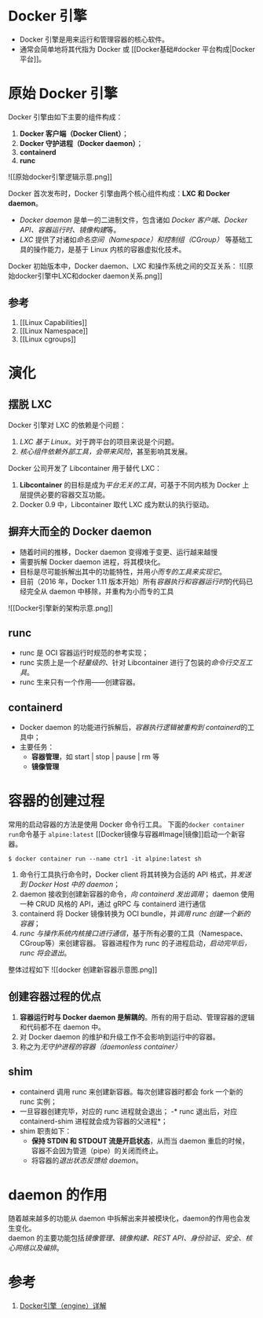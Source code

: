 # Docker 引擎
- Docker 引擎是用来运行和管理容器的核心软件。
- 通常会简单地将其代指为 Docker 或 [[Docker基础#docker 平台构成|Docker 平台]]。

# 原始 Docker 引擎
Docker 引擎由如下主要的组件构成：
1. **Docker 客户端（Docker Client）**；
2. **Docker 守护进程（Docker daemon）**；
3. **containerd** 
4. **runc**

![[原始docker引擎逻辑示意.png]]


Docker 首次发布时，Docker 引擎由两个核心组件构成：**LXC 和 Docker daemon**。  
- *Docker daemon* 是单一的二进制文件，包含诸如 *Docker 客户端、Docker API、容器运行时、镜像构建*等。  
- *LXC* 提供了对诸如*命名空间（Namespace）和控制组（CGroup）* 等基础工具的操作能力，是基于 Linux 内核的容器虚拟化技术。

Docker 初始版本中，Docker daemon、LXC 和操作系统之间的交互关系：
![[原始docker引擎中LXC和docker daemon关系.png]]

## 参考
1. [[Linux Capabilities]]
2. [[Linux Namespace]]
3. [[Linux cgroups]]

# 演化
## 摆脱 LXC
Docker 引擎对 LXC 的依赖是个问题：  
1. *LXC 基于 Linux*。对于跨平台的项目来说是个问题。
2. *核心组件依赖外部工具，会带来风险*，甚至影响其发展。  

Docker 公司开发了 Libcontainer 用于替代 LXC：
1. **Libcontainer** 的目标是成为*平台无关的工具*，可基于不同内核为 Docker 上层提供必要的容器交互功能。  
2. Docker 0.9 中，Libcontainer 取代 LXC 成为默认的执行驱动。

## 摒弃大而全的 Docker daemon
- 随着时间的推移，Docker daemon 变得难于变更、运行越来越慢
- 需要拆解 Docker daemon 进程，将其模块化。  
- 目标是尽可能拆解出其中的功能特性，并用*小而专的工具来实现它*。
- 目前（2016 年，Docker 1.11 版本开始）所有*容器执行和容器运行时*的代码已经完全从 daemon 中移除，并重构为小而专的工具

![[Docker引擎新的架构示意.png]]

## runc
- runc 是 OCI 容器运行时规范的参考实现；
- runc 实质上是一个*轻量级的*、针对 Libcontainer 进行了包装的*命令行交互工具*。
- runc 生来只有一个作用——创建容器。

## containerd
- Docker daemon 的功能进行拆解后，*容器执行逻辑被重构到 containerd*的工具中；
- 主要任务：
	- **容器管理**，如 start | stop | pause | rm 等
	- **镜像管理**


# 容器的创建过程
常用的启动容器的方法是使用 Docker 命令行工具。
下面的`docker container run`命令基于 `alpine:latest` [[Docker镜像与容器#Image|镜像]]启动一个新容器。  
```shell
$ docker container run --name ctr1 -it alpine:latest sh
```

1. 命令行工具执行命令时，Docker client 将其转换为合适的 API 格式，并*发送到 Docker Host 中的 daemon*；
2. daemon 接收到创建新容器的命令，*向 containerd 发出调用*；
	daemon 使用一种 CRUD 风格的 API，通过 gRPC 与 containerd 进行通信
3. containerd 将 Docker 镜像转换为 OCI bundle，并*调用 runc 创建一个新的容器*；
4. *runc 与操作系统内核接口进行通信*，基于所有必要的工具（Namespace、CGroup等）来创建容器。
	容器进程作为 runc 的子进程启动，*启动完毕后，runc 将会退出*。

整体过程如下
![[docker 创建新容器示意图.png]]

## 创建容器过程的优点
1. **容器运行时与 Docker daemon 是解耦的**。所有的用于启动、管理容器的逻辑和代码都不在 daemon 中。
2. 对 Docker daemon 的维护和升级工作不会影响到运行中的容器。
3. 称之为*无守护进程的容器（daemonless container）*

## shim
- containerd 调用 runc 来创建新容器。每次创建容器时都会 fork 一个新的 runc 实例；
- 一旦容器创建完毕，对应的 runc 进程就会退出；
-* runc 退出后，对应 containerd-shim 进程就会成为容器的父进程*；
- shim 职责如下：
	- **保持 STDIN 和 STDOUT 流是开启状态**，从而当 daemon 重启的时候，容器不会因为管道（pipe）的关闭而终止。
	-  将容器的*退出状态反馈给 daemon*。


# daemon 的作用
随着越来越多的功能从 daemon 中拆解出来并被模块化，daemon的作用也会发生变化。  
 daemon 的主要功能包括*镜像管理、镜像构建、REST API、身份验证、安全、核心网络以及编排*。



 # 参考
1. [Docker引擎（engine）详解](http://c.biancheng.net/view/3137.html)